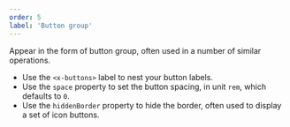 ```yaml
---
order: 5
label: 'Button group'
---
```


Appear in the form of button group, often used in a number of similar operations.

- Use the `<x-buttons>` label to nest your button labels.
- Use the `space` property to set the button spacing, in unit `rem`, which defaults to `0`.
- Use the `hiddenBorder` property to hide the border, often used to display a set of icon buttons.
